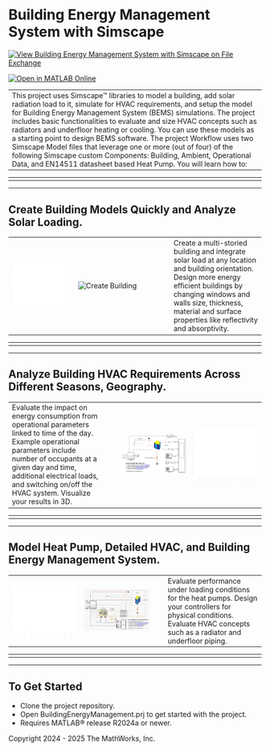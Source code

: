 # Building Energy Management System with Simscape

[![View Building Energy Management System with Simscape on File Exchange](https://www.mathworks.com/matlabcentral/images/matlab-file-exchange.svg)](https://mathworks.com/matlabcentral/fileexchange/175604-building-energy-management-system-with-simscape)

[![Open in MATLAB Online](https://www.mathworks.com/images/responsive/global/open-in-matlab-online.svg)](https://matlab.mathworks.com/open/github/v1?repo=simscape/Building-Energy-Management-Simscape)
 
 
<table>
  <tr>
    <td class="text-column" width=1200>This project uses Simscape&trade; libraries to model a building, add solar radiation load to it, 
simulate for HVAC  requirements, and setup the model for Building Energy Management System (BEMS) simulations. The project includes 
basic functionalities to evaluate and size HVAC concepts such as radiators and underfloor heating or cooling. You can use these models 
as a starting point to design BEMS software. The project Workflow uses two Simscape Model files that leverage one or more (out of four) 
of the following Simscape custom Components: Building, Ambient, Operational Data, and EN14511 datasheet based Heat Pump. You will learn 
how to:
    </td>
  </tr>
</table>

<table>
  <tr>
    <td class="text-column" width=1200></td>
  </tr>
</table>

<hr color="gray" size="10">

## Create Building Models Quickly and Analyze Solar Loading.
<table>
  <tr>
    <td class="image-column" width=400><img src="Overview/Images/createBuildingREADME.gif" alt="Create Building"></td>
    <td class="image-column" width=400><img src="Overview/Images/houseAnimationREADME.gif" alt="Create Building"></td>
    <td class="text-column" width=25></td>
    <td class="text-column" width=375>Create a multi-storied building and integrate solar load at any location and building orientation. Design more energy efficient buildings by changing windows and walls size, thickness, material and surface properties like reflectivity and absorptivity.</td>
  </tr>
</table>
 
<table>
  <tr>
    <td class="text-column" width=1200></td>
  </tr>
</table>

<hr color="gray" size="10">

## Analyze Building HVAC Requirements Across Different Seasons, Geography.
<table>
  <tr>
    <td class="text-column" width=375>Evaluate the impact on energy consumption from operational parameters linked to time of the day. Example operational parameters include number of occupants at a given day and time, additional electrical loads, and switching on/off the HVAC system. Visualize your results in 3D.</td>
    <td class="text-column" width=25></td>
    <td class="image-column" width=400><img src="Overview/Images/requirementAnalysisCanvas.png" alt="Building Heat Load Analysis"></td>
    <td class="image-column" width=400><img src="Overview/Images/houseHeatLoadREADME.gif" alt="Building Heat Load Analysis"></td>
  </tr>
</table>
 
<table>
  <tr>
    <td class="text-column" width=1200></td>
  </tr>
</table>

<hr color="gray" size="10">

## Model Heat Pump, Detailed HVAC, and Building Energy Management System.
<table>
  <tr>
    <td class="image-column" width=400><img src="Overview/Images/buildingAnimationREADME.gif" alt="HVAC Requirement Analysis"></td>
    <td class="image-column" width=400><img src="Overview/Images/simulateBuildingEnergyMgmtModel.png" alt="Tune Controller"></td>
    <td class="text-column" width=25></td>
    <td class="text-column" width=375>Evaluate performance under loading conditions for the heat pumps. Design your controllers for physical conditions. Evaluate HVAC concepts such as a radiator and underfloor piping.</td>
  </tr>
</table>

<table>
  <tr>
    <td class="text-column" width=1200></td>
  </tr>
</table>
 
<hr color="gray" size="10">
 
## To Get Started 
* Clone the project repository.
* Open BuildingEnergyManagement.prj to get started with the project. 
* Requires MATLAB&reg; release R2024a or newer.
 

Copyright 2024 - 2025 The MathWorks, Inc.
